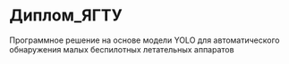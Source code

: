 # Диплом_ЯГТУ
Программное решение на основе модели YOLO для автоматического обнаружения малых беспилотных летательных аппаратов
